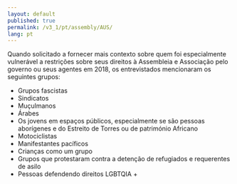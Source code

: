 ```yaml
---
layout: default
published: true
permalink: /v3_1/pt/assembly/AUS/
lang: pt
---
```


Quando solicitado a fornecer mais contexto sobre quem foi especialmente vulnerável a restrições sobre seus direitos à Assembleia e Associação  pelo governo ou seus agentes em 2018, os entrevistados mencionaram os seguintes grupos:
- Grupos fascistas
- Sindicatos
- Muçulmanos
- Árabes
- Os jovens em espaços públicos, especialmente se são pessoas aborígenes e do Estreito de Torres ou de património Africano
- Motociclistas
- Manifestantes pacíficos
- Crianças como um grupo
- Grupos que protestaram contra a detenção de refugiados e requerentes de asilo
- Pessoas defendendo direitos LGBTQIA +
